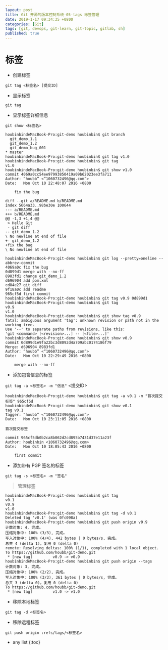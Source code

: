 ```yaml
---
layout: post
title: Git 开源的版本控制系统-05-tags 标签管理
date: 2019-1-17 09:34:35 +0800
categories: [Git]
tags: [git, devops, git-learn, git-topic, gitlab, sh]
published: true
---
```


# 标签

- 创建标签

```git tag <标签名> [提交ID]```

- 显示标签

```git tag```

- 显示标签详细信息

```git show <标签名>```


```
houbinbindeMacBook-Pro:git-demo houbinbin$ git branch
  git_demo_1.1
  git_demo_1.2
  git_demo_bug_001
* master
houbinbindeMacBook-Pro:git-demo houbinbin$ git tag v1.0
houbinbindeMacBook-Pro:git-demo houbinbin$ git tag
v1.0
houbinbindeMacBook-Pro:git-demo houbinbin$ git show v1.0
commit 4069a0cc54ee97993850419a09b62023ee3fa711
Author: “houbb” <“1060732496@qq.com”>
Date:   Mon Oct 10 22:48:07 2016 +0800

    fix the bug

diff --git a/README.md b/README.md
index 5664a33..98be30e 100644
--- a/README.md
+++ b/README.md
@@ -1,3 +1,4 @@
 > Hello Git
 - git diff
-- git_demo_1.2
\ No newline at end of file
+- git_demo_1.2
+fix the bug
\ No newline at end of file

houbinbindeMacBook-Pro:git-demo houbinbin$ git log --pretty=oneline --abbrev-commit
4069a0c fix the bug
0d899d1 merge with --no-ff
8983fd1 change git_demo_1.2
d696904 add pom.xml
cd84e27 git diff
9f18a0c add readme
965cf5d first commit
houbinbindeMacBook-Pro:git-demo houbinbin$ git tag v0.9 0d899d1
houbinbindeMacBook-Pro:git-demo houbinbin$ git tag
v0.9
v1.0
houbinbindeMacBook-Pro:git-demo houbinbin$ git show tag v0.9
fatal: ambiguous argument 'tag': unknown revision or path not in the working tree.
Use '--' to separate paths from revisions, like this:
'git <command> [<revision>...] -- [<file>...]'
houbinbindeMacBook-Pro:git-demo houbinbin$ git show v0.9
commit 0d899d1e9fa22bc3d8092d4a709abc0174186f79
Merge: d696904 8983fd1
Author: “houbb” <“1060732496@qq.com”>
Date:   Mon Oct 10 22:29:49 2016 +0800

    merge with --no-ff
```


- 添加包含信息的标签

```git tag -a <标签名> -m "信息"``` <提交ID>

```
houbinbindeMacBook-Pro:git-demo houbinbin$ git tag -a v0.1 -m "首次提交标签" 965cf5d
houbinbindeMacBook-Pro:git-demo houbinbin$ git show v0.1
tag v0.1
Tagger: “houbb” <“1060732496@qq.com”>
Date:   Mon Oct 10 23:11:05 2016 +0800

首次提交标签

commit 965cf5db0b2ca8b062d2cd895b7431d37e11a23f
Author: houbinbin <1060732496@qq.com>
Date:   Mon Oct 10 18:05:43 2016 +0800

    first commit
```

- 添加带有 PGP 签名的标签

```git tag -s <标签名> -m "签名"```

> 管理标签


```
houbinbindeMacBook-Pro:git-demo houbinbin$ git tag
v0.1
v0.9
v1.0
houbinbindeMacBook-Pro:git-demo houbinbin$ git tag -d v0.1
Deleted tag 'v0.1' (was 0fc098a)
houbinbindeMacBook-Pro:git-demo houbinbin$ git push origin v0.9
计数对象: 4, 完成。
压缩对象中: 100% (3/3), 完成。
写入对象中: 100% (4/4), 442 bytes | 0 bytes/s, 完成。
总共 4 (delta 1)，复用 0 (delta 0)
remote: Resolving deltas: 100% (1/1), completed with 1 local object.
To https://github.com/houbb/git-demo.git
 * [new tag]         v0.9 -> v0.9
houbinbindeMacBook-Pro:git-demo houbinbin$ git push origin --tags
计数对象: 3, 完成。
压缩对象中: 100% (2/2), 完成。
写入对象中: 100% (3/3), 361 bytes | 0 bytes/s, 完成。
总共 3 (delta 0)，复用 0 (delta 0)
To https://github.com/houbb/git-demo.git
 * [new tag]         v1.0 -> v1.0

```

- 移除本地标签

```git tag -d <标签名>```

- 移除远程标签

```git push origin :refs/tags/<标签名>```


* any list
{:toc}


